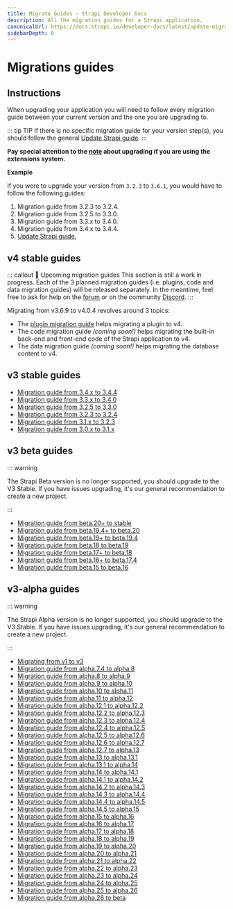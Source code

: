 ```yaml
---
title: Migrate Guides - Strapi Developer Docs
description: All the migration guides for a Strapi application.
canonicalUrl: https://docs.strapi.io/developer-docs/latest/update-migration-guides/migration-guides.html
sidebarDepth: 0
---
```


# Migrations guides

## Instructions

When upgrading your application you will need to follow every migration guide between your current version and the one you are upgrading to.

::: tip TIP
If there is no specific migration guide for your version step(s), you should follow the general [Update Strapi guide](update-version.md).
:::

**Pay special attention to the [note](update-version.md#extensions) about upgrading if you are using the extensions system.**

**Example**

If you were to upgrade your version from `3.2.3` to `3.6.1`, you would have to follow the following guides:

1. Migration guide from 3.2.3 to 3.2.4.
2. Migration guide from 3.2.5 to 3.3.0.
3. Migration guide from 3.3.x to 3.4.0.
4. Migration guide from 3.4.x to 3.4.4.
5. [Update Strapi guide.](update-version.md)

## v4 stable guides

::: callout 🚧 Upcoming migration guides
This section is still a work in progress. Each of the 3 planned migration guides (i.e. plugins, code and data migration guides) will be released separately. In the meantime, feel free to ask for help on the [forum](https://forum.strapi.io/) or on the community [Discord](https://discord.strapi.io).
:::

Migrating from v3.6.9 to v4.0.4 revolves around 3 topics:
- The [plugin migration guide](/developer-docs/latest/update-migration-guides/migration-guides/v4/plugin-migration.md) helps migrating a plugin to v4.
- The code migration guide _(coming soon!)_ helps migrating the built-in back-end and front-end code of the Strapi application to v4.
- The data migration guide _(coming soon!)_ helps migrating the database content to v4.


## v3 stable guides

- [Migration guide from 3.4.x to 3.4.4](migration-guides/migration-guide-3.4.x-to-3.4.4.md)
- [Migration guide from 3.3.x to 3.4.0](migration-guides/migration-guide-3.3.x-to-3.4.0.md)
- [Migration guide from 3.2.5 to 3.3.0](migration-guides/migration-guide-3.2.5-to-3.3.0.md)
- [Migration guide from 3.2.3 to 3.2.4](migration-guides/migration-guide-3.2.3-to-3.2.4.md)
- [Migration guide from 3.1.x to 3.2.3](migration-guides/migration-guide-3.1.x-to-3.2.x.md)
- [Migration guide from 3.0.x to 3.1.x](migration-guides/migration-guide-3.0.x-to-3.1.x.md)

## v3 beta guides

::: warning

The Strapi Beta version is no longer supported, you should upgrade to the V3 Stable.
If you have issues upgrading, it's our general recommendation to create a new project.

:::

- [Migration guide from beta.20+ to stable](migration-guides/migration-guide-beta.20-to-3.0.0.md)
- [Migration guide from beta.19.4+ to beta.20](migration-guides/migration-guide-beta.19-to-beta.20.md)
- [Migration guide from beta.19+ to beta.19.4](migration-guides/migration-guide-beta.19-to-beta.19.4.md)
- [Migration guide from beta.18 to beta.19](migration-guides/migration-guide-beta.18-to-beta.19.md)
- [Migration guide from beta.17+ to beta.18](migration-guides/migration-guide-beta.17-to-beta.18.md)
- [Migration guide from beta.16+ to beta.17.4](migration-guides/migration-guide-beta.16-to-beta.17.4.md)
- [Migration guide from beta.15 to beta.16](migration-guides/migration-guide-beta.15-to-beta.16.md)

## v3-alpha guides

::: warning

The Strapi Alpha version is no longer supported, you should upgrade to the V3 Stable.
If you have issues upgrading, it's our general recommendation to create a new project.

:::

- [Migrating from v1 to v3](migration-guides/migration-guide-1-to-3.md)
- [Migration guide from alpha.7.4 to alpha.8](migration-guides/migration-guide-alpha.7.4-to-alpha.8.md)
- [Migration guide from alpha.8 to alpha.9](migration-guides/migration-guide-alpha.8-to-alpha.9.md)
- [Migration guide from alpha.9 to alpha.10](migration-guides/migration-guide-alpha.9-to-alpha.10.md)
- [Migration guide from alpha.10 to alpha.11](migration-guides/migration-guide-alpha.10-to-alpha.11.md)
- [Migration guide from alpha.11 to alpha.12](migration-guides/migration-guide-alpha.11-to-alpha.12.md)
- [Migration guide from alpha.12.1 to alpha.12.2](migration-guides/migration-guide-alpha.12.1-to-alpha.12.2.md)
- [Migration guide from alpha.12.2 to alpha.12.3](migration-guides/migration-guide-alpha.12.2-to-alpha.12.3.md)
- [Migration guide from alpha.12.3 to alpha.12.4](migration-guides/migration-guide-alpha.12.3-to-alpha.12.4.md)
- [Migration guide from alpha.12.4 to alpha.12.5](migration-guides/migration-guide-alpha.12.4-to-alpha.12.5.md)
- [Migration guide from alpha.12.5 to alpha.12.6](migration-guides/migration-guide-alpha.12.5-to-alpha.12.6.md)
- [Migration guide from alpha.12.6 to alpha.12.7](migration-guides/migration-guide-alpha.12.6-to-alpha.12.7.md)
- [Migration guide from alpha.12.7 to alpha.13](migration-guides/migration-guide-alpha.12.7-to-alpha.13.md)
- [Migration guide from alpha.13 to alpha.13.1](migration-guides/migration-guide-alpha.13-to-alpha.13.1.md)
- [Migration guide from alpha.13.1 to alpha.14](migration-guides/migration-guide-alpha.13.1-to-alpha.14.md)
- [Migration guide from alpha.14 to alpha.14.1](migration-guides/migration-guide-alpha.14-to-alpha.14.1.md)
- [Migration guide from alpha.14.1 to alpha.14.2](migration-guides/migration-guide-alpha.14.1-to-alpha.14.2.md)
- [Migration guide from alpha.14.2 to alpha.14.3](migration-guides/migration-guide-alpha.14.2-to-alpha.14.3.md)
- [Migration guide from alpha.14.3 to alpha.14.4](migration-guides/migration-guide-alpha.14.3-to-alpha.14.4.md)
- [Migration guide from alpha.14.4 to alpha.14.5](migration-guides/migration-guide-alpha.14.4-to-alpha.14.5.md)
- [Migration guide from alpha.14.5 to alpha.15](migration-guides/migration-guide-alpha.14.5-to-alpha.15.md)
- [Migration guide from alpha.15 to alpha.16](migration-guides/migration-guide-alpha.15-to-alpha.16.md)
- [Migration guide from alpha.16 to alpha.17](migration-guides/migration-guide-alpha.16-to-alpha.17.md)
- [Migration guide from alpha.17 to alpha.18](migration-guides/migration-guide-alpha.17-to-alpha.18.md)
- [Migration guide from alpha.18 to alpha.19](migration-guides/migration-guide-alpha.18-to-alpha.19.md)
- [Migration guide from alpha.19 to alpha.20](migration-guides/migration-guide-alpha.19-to-alpha.20.md)
- [Migration guide from alpha.20 to alpha.21](migration-guides/migration-guide-alpha.20-to-alpha.21.md)
- [Migration guide from alpha.21 to alpha.22](migration-guides/migration-guide-alpha.21-to-alpha.22.md)
- [Migration guide from alpha.22 to alpha.23](migration-guides/migration-guide-alpha.22-to-alpha.23.md)
- [Migration guide from alpha.23 to alpha.24](migration-guides/migration-guide-alpha.23-to-alpha.24.md)
- [Migration guide from alpha.24 to alpha.25](migration-guides/migration-guide-alpha.24-to-alpha.25.md)
- [Migration guide from alpha.25 to alpha.26](migration-guides/migration-guide-alpha.25-to-alpha.26.md)
- [Migration guide from alpha.26 to beta](migration-guides/migration-guide-alpha.26-to-beta.md)
